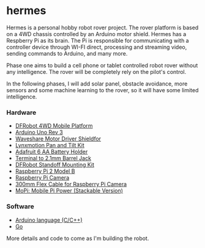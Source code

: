 # hermes

Hermes is a personal hobby robot rover project. The rover platform is based on
a 4WD chassis controlled by an Arduino motor shield. Hermes has a Respberry Pi
as its brain. The Pi is responsible for communicating with a controller device
through WI-FI direct, processing and streaming video, sending commands to
Arduino, and many more.

Phase one aims to build a cell phone or tablet controlled robot rover without
any intelligence. The rover will be completely rely on the pilot's control.

In the following phases, I will add solar panel, obstacle avoidance, more sensors
and some machine learning to the rover, so it will have some limited intelligence.

### Hardware

* [DFRobot 4WD Mobile Platform](http://www.robotshop.com/ca/en/dfrobot-4wd-arduino-mobile-platform.html)
* [Arduino Uno Rev 3](http://www.robotshop.com/ca/en/arduino-uno-usb-microcontroller-rev-3.html)
* [Waveshare Motor Driver Shieldfor](http://www.robotshop.com/ca/en/600-ma-dual-h-bridge-motor-driver-shieldfor-dc-steppers-l293d.html)
* [Lynxmotion Pan and Tilt Kit](http://www.robotshop.com/ca/en/lynxmotion-pan-and-tilt-kit-aluminium2.html)
* [Adafruit 6 AA Battery Holder](http://www.robotshop.com/ca/en/adafruit-battery-holder-barrel-jack.html)
* [Terminal to 2.1mm Barrel Jack](http://www.robotshop.com/ca/en/terminal-barrel-jack.html)
* [DFRobot Standoff Mounting Kit](http://www.robotshop.com/ca/en/standoff-mounting-kit.html)
* [Raspberry Pi 2 Model B](https://www.buyapi.ca/product/raspberry-pi-2-model-b-armv7-with-1g-ram/)
* [Raspberry Pi Camera](https://www.buyapi.ca/product/raspberry-pi-camera-board-add-on/)
* [300mm Flex Cable for Raspberry Pi Camera](http://www.robotshop.com/ca/en/300mm-flex-cable-raspberry-pi-camera.html)
* [MoPi: Mobile Pi Power (Stackable Version)](https://www.buyapi.ca/product/mopi-mobile-pi-power-stackable-version/)

### Software

* [Arduino language (C/C++)](https://www.arduino.cc/en/Reference/HomePage)
* [Go](https://golang.org/)

More details and code to come as I'm building the robot.
